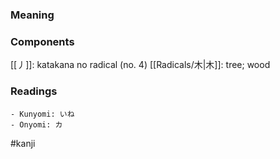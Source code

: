 ### Meaning



### Components

[[丿]]: katakana no radical (no. 4) [[Radicals/木|木]]: tree; wood

### Readings

```
- Kunyomi: いね
- Onyomi: カ
```

#kanji